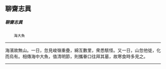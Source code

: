 

## 聊齋志異

##### 聊齋志異
　　`海大魚`

* * *

海濱故無山。一日，忽見峻嶺重疊，綿亙數里，衆悉駭怪。又一日，山忽他徙，化而烏有。相傳海中大魚，值清明節，則攜眷口往拜其墓，故寒食時多見之。

* * *

